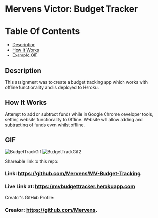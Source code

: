 
# Mervens Victor: Budget Tracker

# Table Of Contents
- [Description](#description)
- [How It Works](#how-it-works)
- [Example GIF](#gif)

## Description  
This assignment was to create a budget tracking app which works with offline functionality and is deployed to Heroku.

## How It Works  

Attempt to add or subtract funds while in Google Chrome developer tools, setting website functionality to Offline. Website will allow adding and subtracting of funds even whilst offline.

## GIF  
![BudgetTrackGif](https://user-images.githubusercontent.com/82620500/132426153-80bc3172-2c03-48e2-b31a-c4b966b5036d.gif)
![BudgetTrackGif2](https://user-images.githubusercontent.com/82620500/132426155-6b66c82a-446f-4351-9a80-a5b35e90a0ad.gif)

Shareable link to this repo:  

### Link: **https://github.com/Mervens/MV-Budget-Tracking.** 

### Live Link at: **https://mvbudgettracker.herokuapp.com**

Creator's GitHub Profile:  

### Creator: **https://github.com/Mervens.**

